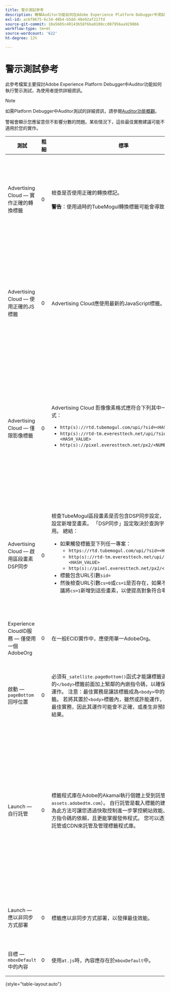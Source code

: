 ```yaml
---
title: 警示測試參考
description: 瞭解Auditor功能如何在Adobe Experience Platform Debugger中測試警報。
exl-id: ac6f8675-6c34-48b4-b5dd-48e92af217fd
source-git-commit: 10a5605c40143b58f6ba0108cc087956aa929866
workflow-type: tm+mt
source-wordcount: '622'
ht-degree: 12%

---
```


# 警示測試參考

此參考檔案主要探討Adobe Experience Platform Debugger中Auditor功能如何執行警示測試，為使用者提供詳細資訊。

>[!NOTE]
>
>如需Platform Debugger中Auditor測試的詳細資訊，請參閱[Auditor功能概觀](./overview.md)。

警報會顯示您應留意但不影響分數的問題。某些情況下，這些最佳實務建議可能不適用於您的實作。

| 測試 | 粗細 | 標準 | 建議 |
| --- | --- | --- | --- |
| Advertising Cloud — 實作正確的轉換標籤 | 0 | 檢查是否使用正確的轉換標記。<br><br>**警告**：使用過時的TubeMogul轉換標籤可能會導致資料遺失。 | 將您的轉換畫素升級為新的Advertising Cloud僅限影像轉換標籤。 使用[Advertising Cloud標籤擴充功能](../../destinations/catalog/advertising/adobe-advertising-cloud.md)可輕鬆完成這項作業。 |
| Advertising Cloud — 使用正確的JS標籤 | 0 | Advertising Cloud應使用最新的JavaScript標籤。 | 將您的 Advertising Cloud JavaScript 升級至最新版本。使用過時的JavaScript版本可能會導致功能喪失。 使用[Advertising Cloud標籤擴充功能](../../destinations/catalog/advertising/adobe-advertising-cloud.md)可輕鬆完成這項作業。 |
| Advertising Cloud — 僅限影像標籤 | 0 | Advertising Cloud 影像像素格式應符合下列其中一個建議格式： <ul><li>`http(s)://rtd.tubemogul.com/upi/?sid=<HASH_VALUE>`</li><li>`http(s)://rtd-tm.everesttech.net/upi/?sid=<HASH_VALUE>`</li><li>`http(s)://pixel.everesttech.net/px2/<NUMERIC_ID>?`</li></ul> | 將您的Advertising Cloud畫素升級為新的Advertising Cloud僅限影像標籤，以確保您使用的是完整的Advertising Cloud功能。 使用[Advertising Cloud標籤擴充功能](../../destinations/catalog/advertising/adobe-advertising-cloud.md)可輕鬆完成這項作業。 |
| Advertising Cloud — 啟用區段畫素DSP同步 | 0 | 檢查TubeMogul區段畫素是否包含DSP同步設定，並建議您將該設定新增至畫素。 「DSP同步」設定取決於查詢字串引數的使用。 總結： <ul><li>如果觸發標籤至下列任一專案：<ul><li>`https://rtd.tubemogul.com/upi/?sid=<HASH_VALUE>`</li><li>`http(s)://rtd-tm.everesttech.net/upi/?sid=<HASH_VALUE>`</li><li>`http(s)://pixel.everesttech.net/px2/<NUMERIC_ID>?`</li></ul></li><li>標籤包含URL引數`sid=`</li><li>然後檢查URL引數`cs=0`或`cs=1`是否存在，如果不存在，則建議將`cs=1`新增到這些畫素，以便提高對象符合率。</li></ul> | 將URL引數`cs=1`新增至您的Advertising Cloud畫素，以便進行DSP同步，進而提高投放對象準確率。 使用[Advertising Cloud標籤擴充功能](../../destinations/catalog/advertising/adobe-advertising-cloud.md)可輕鬆完成這項作業。 |
| Experience CloudID服務 — 僅使用一個AdobeOrg | 0 | 在一般ECID實作中，應使用單一AdobeOrg。 | 驗證此實作有多個AdobeOrg ID。 <br><br>[其他資訊](https://experienceleague.adobe.com/docs/id-service/using/intro/id-request.html) |
| 啟動 — `pageBottom`回呼位置 | 0 | 必須有`_satellite.pageBottom()`函式才能讓標籤運作。 在結尾的`</body>`標籤前面加上緊鄰的內嵌指令碼，以確保DTM可正常運作。 注意：最佳實務是讓該標籤成為`<body>`中的最後一個標籤。 若將其置於`<body>`標籤內，雖然或許能運作，但由於這並非最佳實務，因此其運作可能會不正確，或產生非預期或不適當的結果。 | 在結尾的`</body>`標籤前面加上緊鄰的內嵌指令碼，以確保DTM可正常運作。 <br><br>[其他資訊](../../tags/ui/client-side/asynchronous-deployment.md) |
| Launch — 自行託管 | 0 | 標籤程式庫在Adobe的Akamai執行個體上受到託管（位於`assets.adobedtm.com`）。 自行託管是載入標籤的建議方法，因為此方法可讓您透過快取控制進一步掌控網站效能、減少對第三方指令碼的依賴，且更能掌握發佈程式。 您可以透過自己的網站託管或CDN來託管及管理標籤程式庫。 | 切換為自行託管是在頁面上載入標籤的方法。 雖然透過Akamai CDN託管在多數情況下都是可行的，但自行託管可以改善頁面效能。 <br><br>其他資訊：<ul><li>[標籤快速入門手冊](../../tags/ui/client-side/asynchronous-deployment.md)</li><li>[非同步部署](../../tags/ui/client-side/asynchronous-deployment.md)</li></ul> |
| Launch — 應以非同步方式部署 | 0 | 標籤應以非同步方式部署，以發揮最佳效能。 | 將`async`引數納入內嵌指令碼，以確保標籤功能正確<br><br>[其他資訊](../../tags/ui/client-side/asynchronous-deployment.md) |
| 目標 — `mboxDefault`中的內容 | 0 | 使用`at.js`時，內容應存在於`mboxDefault`中。 | 確認有可用的內容。 <br><br>[其他資訊](https://experienceleague.adobe.com/docs/target/using/implement-target/implementing-target.html) |

{style="table-layout:auto"}

